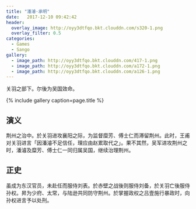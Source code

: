 ```yaml
---
title: "潘濬·承明"
date:   2017-12-10 09:42:42
header:
  overlay_image: http://oyy3dtfqo.bkt.clouddn.com/s320-1.png
  overlay_filter: 0.5
categories:
  - Games
  - Sango
gallery:
  - image_path: http://oyy3dtfqo.bkt.clouddn.com/417-1.png
  - image_path: http://oyy3dtfqo.bkt.clouddn.com/a172-1.png
  - image_path: http://oyy3dtfqo.bkt.clouddn.com/a126-1.png
---
```


关羽之部下。尔後为吴国效命。

{% include gallery caption=page.title %}

## 演义

荆州之治中。於关羽进攻襄阳之际，为监督糜芳、傅士仁而滞留荆州。此时，王甫对关羽进言「因潘濬不足信任，理应由赵累取代之」。果不其然，吴军进攻荆州之时，潘濬及糜芳、傅士仁一同归属吴国，继续治理荆州。

## 正史

虽成为东汉官员，未赴任而服侍刘表。於赤壁之战後则服侍刘备，於关羽亡後服侍孙权。昇为少府、太常，与陆逊共同防守荆州。於掌握政权之吕壹施行暴政时，向孙权进言予以处刑。